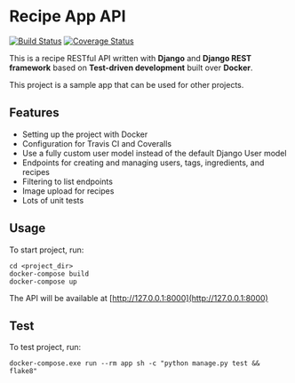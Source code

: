 # Recipe App API

[![Build Status](https://travis-ci.org/masoudr/recipe-app-api.svg?branch=master)](https://travis-ci.org/masoudr/recipe-app-api)
[![Coverage Status](https://coveralls.io/repos/github/masoudr/recipe-app-api/badge.svg?branch=master)](https://coveralls.io/github/masoudr/recipe-app-api?branch=master)

This is a recipe RESTful API written with **Django** and **Django REST framework** based on **Test-driven development** built over **Docker**.

This project is a sample app that can be used for other projects.

## Features

* Setting up the project with Docker
* Configuration for Travis CI and Coveralls
* Use a fully custom user model instead of the default Django User model
* Endpoints for creating and managing users, tags, ingredients, and recipes
* Filtering to list endpoints
* Image upload for recipes
* Lots of unit tests

## Usage

To start project, run:

```shell
cd <project_dir>
docker-compose build
docker-compose up
```

The API will be available at [http://127.0.0.1:8000](http://127.0.0.1:8000)

## Test

To test project, run:

```shell
docker-compose.exe run --rm app sh -c "python manage.py test && flake8"
```
